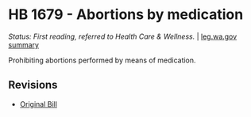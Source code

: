 # HB 1679 - Abortions by medication
*Status: First reading, referred to Health Care & Wellness.* | [leg.wa.gov summary](https://app.leg.wa.gov/billsummary?BillNumber=1679&Year=2021)

Prohibiting abortions performed by means of medication.

## Revisions
* [Original Bill](1/)